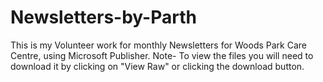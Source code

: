 # Newsletters-by-Parth
This is my Volunteer work for monthly Newsletters for Woods Park Care Centre, using Microsoft Publisher.
Note- To view the files you will need to download it by clicking on "View Raw" or clicking the download button.
